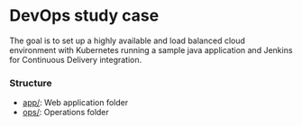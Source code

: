 # DevOps study case

The goal is to set up a highly available and load balanced cloud environment with Kubernetes running a sample java application and Jenkins for Continuous Delivery integration.


### Structure

* [app/](app/README.md): Web application folder
* [ops/](ops/DEPLOY.md): Operations folder
